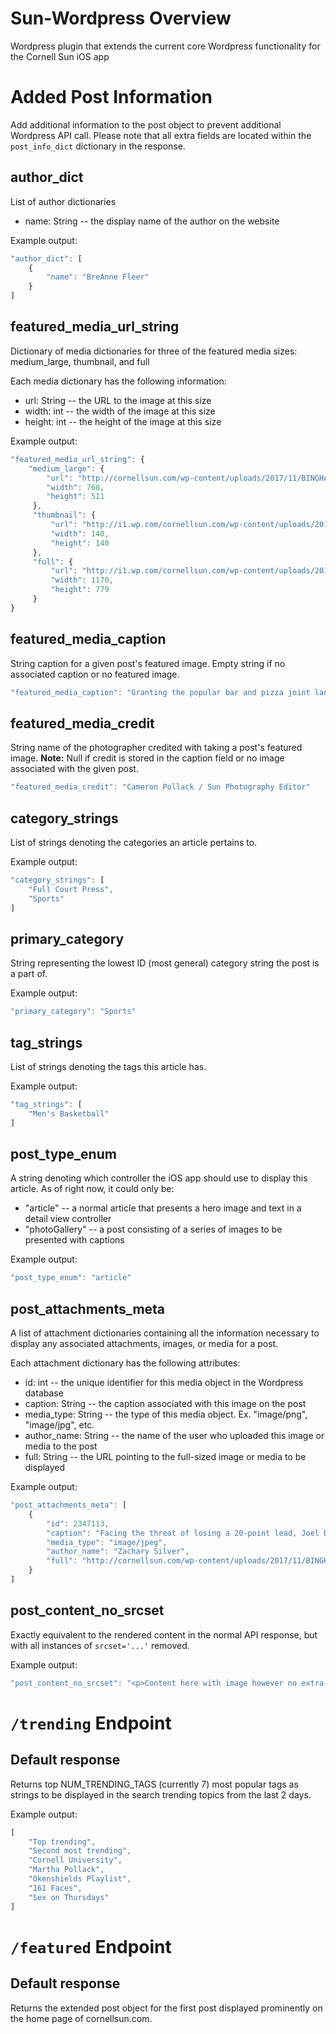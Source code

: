 # Sun-Wordpress Overview
Wordpress plugin that extends the current core Wordpress functionality for the Cornell Sun iOS app

# Added Post Information 
Add additional information to the post object to prevent additional Wordpress API call. Please note that all extra fields are located within the `post_info_dict` dictionary in the response.

## author_dict

List of author dictionaries
* name: String -- the display name of the author on the website

Example output:
``` javascript
"author_dict": [
    {
        "name": "BreAnne Fleer"
    }
]
```

## featured_media_url_string

Dictionary of media dictionaries for three of the featured media sizes: medium_large, thumbnail, and full

Each media dictionary has the following information:
* url: String -- the URL to the image at this size
* width: int -- the width of the image at this size
* height: int -- the height of the image at this size

Example output:
``` javascript
"featured_media_url_string": {
    "medium_large": {
        "url": "http://cornellsun.com/wp-content/uploads/2017/11/BINGHAMTON-14-768x511.jpg",
        "width": 768,
        "height": 511
     },
     "thumbnail": {
         "url": "http://i1.wp.com/cornellsun.com/wp-content/uploads/2017/11/BINGHAMTON-14.jpg?resize=140%2C140",
         "width": 140,
         "height": 140
     },
     "full": {
         "url": "http://i1.wp.com/cornellsun.com/wp-content/uploads/2017/11/BINGHAMTON-14.jpg?fit=1170%2C779",
         "width": 1170,
         "height": 779
     }
}
```

## featured_media_caption

String caption for a given post's featured image. Empty string if no associated caption or no featured image.
``` javascript
"featured_media_caption": "Granting the popular bar and pizza joint landmark status would prevent significant exterior modifications."
```

## featured_media_credit

String name of the photographer credited with taking a post's featured image. 
**Note:** Null if credit is stored in the caption field or no image associated with the given post.

``` javascript
"featured_media_credit": "Cameron Pollack / Sun Photography Editor"
```

## category_strings

List of strings denoting the categories an article pertains to.

Example output:
``` javascript
"category_strings": [
    "Full Court Press",
    "Sports"
]
```

## primary_category

String representing the lowest ID (most general) category string the post is a part of. 

Example output:
``` javascript
"primary_category": "Sports"
```

## tag_strings

List of strings denoting the tags this article has.

Example output:
``` javascript
"tag_strings": [
    "Men's Basketball"
]
```

## post_type_enum

A string denoting which controller the iOS app should use to display this article. As of right now, it could only be:

* "article" -- a normal article that presents a hero image and text in a detail view controller
* "photoGallery" -- a post consisting of a series of images to be presented with captions

Example output:
``` javascript
"post_type_enum": "article"
```

## post_attachments_meta

A list of attachment dictionaries containing all the information necessary to display any associated attachments, images, or media for a post.

Each attachment dictionary has the following attributes:
* id: int -- the unique identifier for this media object in the Wordpress database
* caption: String -- the caption associated with this image on the post
* media_type: String -- the type of this media object. Ex. "image/png", "image/jpg", etc.
* author_name: String -- the name of the user who uploaded this image or media to the post
* full: String -- the URL pointing to the full-sized image or media to be displayed

Example output:
``` javascript
"post_attachments_meta": [
    {
        "id": 2347113,
        "caption": "Facing the threat of losing a 20-point lead, Joel Davis (#23) was able to come up big in the second half for his team and stop the bleeding.",
        "media_type": "image/jpeg",
        "author_name": "Zachary Silver",
        "full": "http://cornellsun.com/wp-content/uploads/2017/11/BINGHAMTON-14.jpg"
    }
]
```

## post_content_no_srcset

Exactly equivalent to the rendered content in the normal API response, but with all instances of `srcset='...'` removed.

Example output:
``` javascript
"post_content_no_srcset": "<p>Content here with image however no extra src set attribute <img src='google.com' /></p>"
```

# `/trending` Endpoint

## Default response

Returns top NUM_TRENDING_TAGS (currently 7) most popular tags as strings to be displayed in the search trending topics from the last 2 days.

Example output:
``` javascript
[
    "Top trending",
    "Second most trending",
    "Cornell University",
    "Martha Pollack",
    "Okenshields Playlist",
    "161 Faces",
    "Sex on Thursdays"
]
```

# `/featured` Endpoint

## Default response

Returns the extended post object for the first post displayed prominently on the home page of cornellsun.com.
